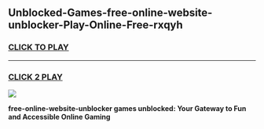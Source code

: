 
## Unblocked-Games-free-online-website-unblocker-Play-Online-Free-rxqyh
<h3>
<a href="https://premium76.site?title=free-online-website-unblocker&ref=26A">CLICK TO PLAY</a></h3>
<hr>

<h3>
<a href="https://premium76.site?title=free-online-website-unblocker&ref=26A">CLICK 2 PLAY</a>
  
</h3>

<a href="https://premium76.site?title=free-online-website-unblocker&ref=26A"><img src="https://clearcache.store/games.png"></a>


**free-online-website-unblocker games unblocked: Your Gateway to Fun and Accessible Online Gaming**
